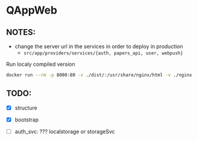 # QAppWeb

## NOTES:
- change the server url in the services in order to deploy in production
  - `src/app/providers/services/{auth, papers_api, user, webpush}`

Run localy compiled version

``` bash
docker run --rm -p 8000:80 -v ./dist/:/usr/share/nginx/html -v ./nginx.conf:/etc/nginx/conf.d/default.conf nginx:alpine 
```

## TODO:
- [X] structure
- [X] bootstrap

- [ ] auth_svc: ??? localstorage or storageSvc
